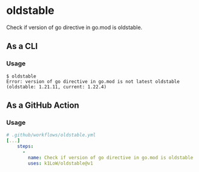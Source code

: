 # oldstable

Check if version of go directive in go.mod is oldstable.

## As a CLI

### Usage

``` console
$ oldstable
Error: version of go directive in go.mod is not latest oldstable (oldstable: 1.21.11, current: 1.22.4)
```

## As a GitHub Action

### Usage

``` yaml
# .github/workflows/oldstable.yml
[...]
    steps:
      -
        name: Check if version of go directive in go.mod is oldstable
        uses: k1LoW/oldstable@v1
```
